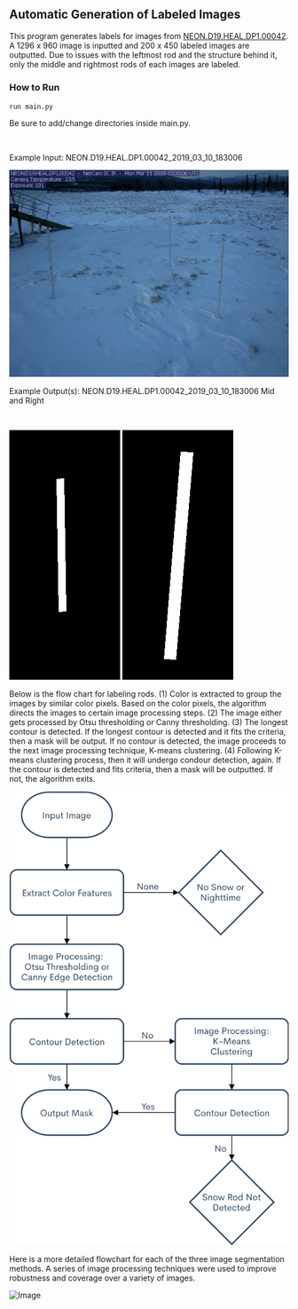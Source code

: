 <!-- ## Heading 2
### Heading 3
#### Heading 4
##### Heading 5
###### Heading 6 -->

## Automatic Generation of Labeled Images

This program generates labels for images from [NEON.D19.HEAL.DP1.00042](https://phenocam.sr.unh.edu/webcam/browse/NEON.D19.HEAL.DP1.00042/). A 1296 x 960 image is inputted and 200 x 450 labeled images are outputted. Due to issues with the leftmost rod and the structure behind it, only the middle and rightmost rods of each images are labeled.


### How to Run

    run main.py

Be sure to add/change directories inside main.py.

<br />

Example Input: NEON.D19.HEAL.DP1.00042_2019_03_10_183006

![Image](./figures/NEON.D19.HEAL.DP1.00042_2019_03_10_183006.jpg )

Example Output(s): NEON.D19.HEAL.DP1.00042_2019_03_10_183006
Mid and Right

<br />

![Image](./figures/NEON.D19.HEAL.DP1.00042_2019_03_10_183006.jpg_Mid_Mask.jpg )
![Image](./figures/NEON.D19.HEAL.DP1.00042_2019_03_10_183006.jpg_Right_Mask.jpg )


Below is the flow chart for labeling rods. (1) Color is extracted to group the images by similar color pixels. Based on the color pixels, the algorithm directs the images to certain image processing steps. (2) The image either gets processed by Otsu thresholding or Canny thresholding. (3) The longest contour is detected. If the longest contour is detected and it fits the criteria, then a mask will be output. If no contour is detected, the image proceeds to the next image processing technique, K-means clustering. (4) Following K-means clustering process, then it will undergo condour detection, again. If the contour is detected and fits criteria, then a mask will be outputted. If not, the algorithm exits. 

![Image](./figures/fig01.png )


Here is a more detailed flowchart for each of the three image segmentation methods. A series of image processing techniques were used to improve robustness and coverage over a variety of images. 

![Image](./figures/fig03.png )